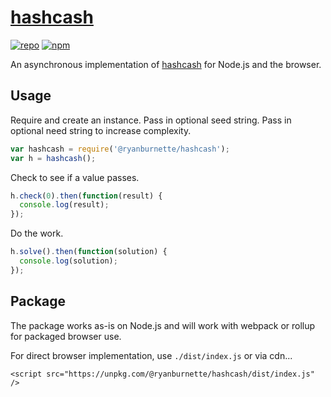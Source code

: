 # [hashcash][1]

[![repo](https://img.shields.io/badge/repository-Github-black.svg?style=flat-square)](https://github.com/ryanburnette/hashcash) [![npm](https://img.shields.io/badge/package-NPM-green.svg?style=flat-square)](https://www.npmjs.com/package/@ryanburnette/hashcash)

An asynchronous implementation of [hashcash][2] for Node.js and the browser.

## Usage

Require and create an instance. Pass in optional seed string. Pass in optional
need string to increase complexity.

```js
var hashcash = require('@ryanburnette/hashcash');
var h = hashcash();
```

Check to see if a value passes.

```js
h.check(0).then(function(result) {
  console.log(result);
});
```

Do the work.

```js
h.solve().then(function(solution) {
  console.log(solution);
});
```

## Package

The package works as-is on Node.js and will work with webpack or rollup for
packaged browser use.

For direct browser implementation, use `./dist/index.js` or via cdn...

```
<script src="https://unpkg.com/@ryanburnette/hashcash/dist/index.js" />
```

[1]: https://github.com/ryanburnette/hashcash.git
[2]: http://www.hashcash.org/
[3]: https://developer.mozilla.org/en-US/docs/Web/API/Web_Crypto_API
[4]: https://coolaj86.com
